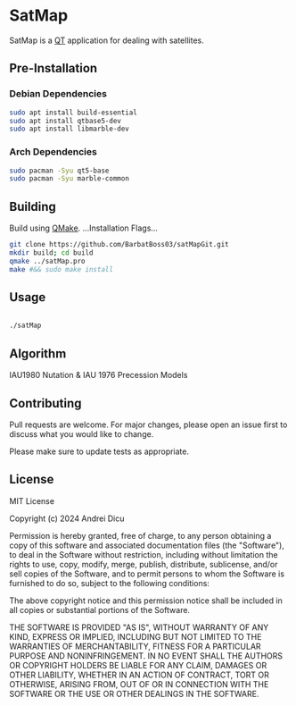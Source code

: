 # SatMap

SatMap is a [QT](https://wiki.qt.io/About_Qt) application for dealing with satellites.

## Pre-Installation

### Debian Dependencies

```bash
sudo apt install build-essential
sudo apt install qtbase5-dev
sudo apt install libmarble-dev
```

### Arch Dependencies

```bash
sudo pacman -Syu qt5-base
sudo pacman -Syu marble-common
```

## Building

Build using [QMake](https://doc.qt.io/qt-5/qmake-manual.html).
...Installation Flags...

```bash
git clone https://github.com/BarbatBoss03/satMapGit.git
mkdir build; cd build
qmake ../satMap.pro
make #&& sudo make install
```

## Usage

```bash

./satMap

```

## Algorithm

IAU1980 Nutation & IAU 1976 Precession Models

## Contributing
Pull requests are welcome. For major changes, please open an issue first to discuss what you would like to change.

Please make sure to update tests as appropriate.

## License
MIT License

Copyright (c) 2024 Andrei Dicu

Permission is hereby granted, free of charge, to any person obtaining a copy
of this software and associated documentation files (the "Software"), to deal
in the Software without restriction, including without limitation the rights
to use, copy, modify, merge, publish, distribute, sublicense, and/or sell
copies of the Software, and to permit persons to whom the Software is
furnished to do so, subject to the following conditions:

The above copyright notice and this permission notice shall be included in all
copies or substantial portions of the Software.

THE SOFTWARE IS PROVIDED "AS IS", WITHOUT WARRANTY OF ANY KIND, EXPRESS OR
IMPLIED, INCLUDING BUT NOT LIMITED TO THE WARRANTIES OF MERCHANTABILITY,
FITNESS FOR A PARTICULAR PURPOSE AND NONINFRINGEMENT. IN NO EVENT SHALL THE
AUTHORS OR COPYRIGHT HOLDERS BE LIABLE FOR ANY CLAIM, DAMAGES OR OTHER
LIABILITY, WHETHER IN AN ACTION OF CONTRACT, TORT OR OTHERWISE, ARISING FROM,
OUT OF OR IN CONNECTION WITH THE SOFTWARE OR THE USE OR OTHER DEALINGS IN THE
SOFTWARE.
